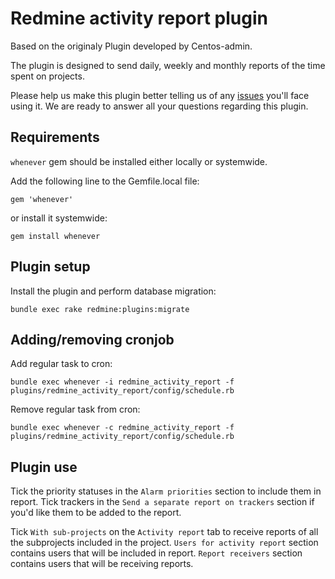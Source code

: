 # Redmine activity report plugin


Based on the originaly Plugin developed by Centos-admin.

The plugin is designed to send daily, weekly and monthly reports of the time spent on projects.

Please help us make this plugin better telling us of any [issues](https://github.com/centosadmin/redmine_activity_report/issues) you'll face using it. We are ready to answer all your questions regarding this plugin.

## Requirements

`whenever` gem should be installed either locally or systemwide.

Add the following line to the Gemfile.local file:

```
gem 'whenever'
```

or install it systemwide:

```
gem install whenever
```

## Plugin setup

Install the plugin and perform database migration:

```
bundle exec rake redmine:plugins:migrate
```

## Adding/removing cronjob

Add regular task to cron:

```
bundle exec whenever -i redmine_activity_report -f plugins/redmine_activity_report/config/schedule.rb
```

Remove regular task from cron:

```
bundle exec whenever -c redmine_activity_report -f plugins/redmine_activity_report/config/schedule.rb
```
## Plugin use

Tick the priority statuses in the `Alarm priorities` section to include them in report.
Tick trackers in the `Send a separate report on trackers` section if you'd like them to be added to the report.

Tick `With sub-projects` on the `Activity report` tab to receive reports of all the subprojects included in the project.
`Users for activity report` section contains users that will be included in report.
`Report receivers` section contains users that will be receiving reports.

